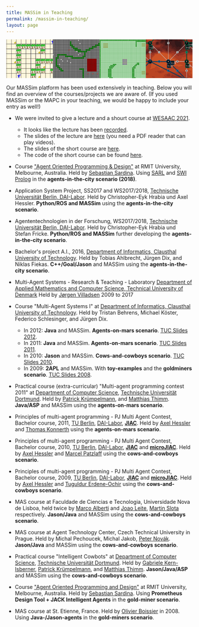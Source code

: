 ```yaml
---
title: MASSim in Teaching
permalink: /massim-in-teaching/
layout: page
---
```


![overview008.png](overview800.png)

Our MASSim platform has been used extensively in teaching.
Below you will find an overview of the courses/projects we are aware of. (If you used MASSim or the MAPC in your teaching, we would be happy to include your entry as well!)

* We were invited to give a lecture and a shourt course at [WESAAC 2021](https://wesaac.ufsc.br/2021/).
  * It looks like the lecture has been [recorded](https://www.youtube.com/watch?v=HgNlfKm7YdQ).
  * The slides of the lecture are [here](./wesaac_lecture_slides.zip) (you need a PDF reader that can play videos).
  * The slides of the short course are [here](./wesaac_short-course_slides.pdf).
  * The code of the short course can be found [here](https://github.com/agentcontest/python-mapc2020).

* Course ["Agent Oriented Programming &amp; Design"](https://sites.google.com/site/rmitaopd18/home) at RMIT University, Melbourne, Australia.
  Held by [Sebastian Sardina](https://sites.google.com/site/ssardina/).
  Using [SARL](http://www.sarl.io/) and [SWI Prolog](http://www.swi-prolog.org/) in the **agents-in-the-city scenario (2018)**.

* Application System Project, SS2017 and WS2017/2018, [Technische Universität Berlin, DAI-Labor](http://www.dai-labor.de/en/).
  Held by Christopher-Eyk Hrabia und Axel Hessler.
  **Python/ROS and MASSim** using the **agents-in-the-city scenario**.

* Agententechnologien in der Forschung, WS2017/2018, [Technische Universität Berlin, DAI-Labor](http://www.dai-labor.de/en/).
  Held by Christopher-Eyk Hrabia und Stefan Fricke.
  **Python/ROS and MASSim** further developing the **agents-in-the-city scenario**.

* Bachelor's project A.I., 2016, [Department of Informatics, Clausthal University of Technology](https://www.ifi-ci.tu-clausthal.de/).
  Held by Tobias Ahlbrecht, Jürgen Dix, and Niklas Fiekas.
  **C++/Goal/Jason** and MASSim using the **agents-in-the-city scenario**.

* Multi-Agent Systems - Research & Teaching - Laboratory [Department of Applied Mathematics and Computer Science, Technical University of Denmark](https://people.compute.dtu.dk/jovi/MAS/)
  Held by [Jørgen Villadsen](https://people.compute.dtu.dk/jovi/) 2009 to 2017

* Course "Multi-Agent Systems I" at [Department of Informatics, Clausthal University of Technology](https://www.ifi-ci.tu-clausthal.de/).
  Held by Tristan Behrens, Michael Köster, Federico Schlesinger, and Jürgen Dix.
  * In 2012: **Java** and MASSim. **Agents-on-mars scenario**. [TUC Slides 2012](mas-BSc-1-up-SS2012.pdf).
  * In 2011: **Java** and MASSim. **Agents-on-mars scenario**. [TUC Slides 2011](mas-BSc-2011.pdf).
  * In 2010: **Jason** and MASSim. **Cows-and-cowboys scenario**. [TUC Slides 2010](mas-BSc-1-up-2010.pdf).
  * In 2009: **2APL** and MASSim. With **toy-examples** and the **goldminers scenario**. [TUC Slides 2008](mas-BSc-2008.pdf).

* Practical course (extra-curricular) "Multi-agent programming contest 2011"
  at [Department of Computer Science](http://ls1-www.cs.uni-dortmund.de/), [Technische Universität Dortmund](http://www.tu-dortmund.de/).
  Held by [Patrick Krümpelmann](http://ls1-www.cs.uni-dortmund.de/~kruempelmann),
  and [Matthias Thimm](http://ls1-www.cs.uni-dortmund.de/~thimm/).
  **Java/ASP** and MASSim using the **agents-on-mars scenario**.

* Principles of multi-agent programming - PJ Multi Agent Contest, Bachelor course, 2011,
  [TU Berlin](http://www.tu-berlin.de/), [DAI-Labor](http://www.dai-labor.de/),
  **[JIAC](http://www.jiac.de/agent_frameworks/jiac_v/)**.
  Held by [Axel Hessler](http://www.dai-labor.de/de/kompetenzzentren/act/mitarbeiter/axel.hessler) and
  [Thomas Konnerth](http://www.dai-labor.de/de/kompetenzzentren/act/mitarbeiter/thomas.konnerth) using the **agents-on-mars scenario**.

* Principles of multi-agent programming - PJ Multi Agent Contest, Bachelor course, 2010,
  [TU Berlin](http://www.tu-berlin.de/), [DAI-Labor](http://www.dai-labor.de/),
  **[JIAC](https://www.jiac.de/agent-frameworks/jiac-v/)** and **[microJIAC](https://www.jiac.de/agent-frameworks/microjiac/)**.
  Held by [Axel Hessler](http://www.dai-labor.de/de/kompetenzzentren/act/mitarbeiter/axel.hessler) and
  [Marcel Patzlaff](http://www.dai-labor.de/de/kompetenzzentren/act/mitarbeiter/marcel.patzlaff) using the **cows-and-cowboys scenario**.

* Principles of multi-agent programming - PJ Multi Agent Contest, Bachelor course, 2009,
  [TU Berlin](http://www.tu-berlin.de/), [DAI-Labor](http://www.dai-labor.de/),
  **[JIAC](https://www.jiac.de/agent-frameworks/jiac-v/)** and **[microJIAC](https://www.jiac.de/agent-frameworks/microjiac/)**.
  Held by [Axel Hessler](http://www.dai-labor.de/de/kompetenzzentren/act/mitarbeiter/axel.hessler) and
  [Tuguldur Erdene-Ochir](http://www.dai-labor.de/de/kompetenzzentren/act/mitarbeiter/erdene-ochir.tuguldur) using the **cows-and-cowboys scenario**.

* MAS course at Faculdade de Ciencias e Tecnologia, Universidade Nova de Lisboa,
  held twice by [Marco Alberti](https://novaresearch.unl.pt/en/persons/marco-alberti) and [Joao Leite](https://www.di.fct.unl.pt/pessoas/docentes/joao-leite), [Martin Slota](https://slotik.info/) respectively.
  **Jason/Java** and MASSim using the **cows-and-cowboys scenario**.

* MAS course at Agent Technology Center, Czech Technical University in Prague. Held by Michal Pechoucek, Michal Jakob, [Peter Novák](http://agents.felk.cvut.cz/).
  **Jason/Java** and MASSim using the **cows-and-cowboys scenario**.

* Practical course "Intelligent Cowbots" at [Department of Computer Science](http://ls1-www.cs.uni-dortmund.de/), [Technische Universität Dortmund](http://www.tu-dortmund.de/).
  Held by [Gabriele Kern-Isberner](http://ls1-www.cs.uni-dortmund.de/~kernisberner/),
  [Patrick Krümpelmann](http://ls1-www.cs.uni-dortmund.de/~kruempelmann),
  and [Matthias Thimm](http://ls1-www.cs.uni-dortmund.de/~thimm/).
  **Jason/Java/ASP** and MASSim using the **cows-and-cowboys scenario**.

* Course ["Agent Oriented Programming and Design"](http://www.cs.rmit.edu.au/agents/aopd/) at RMIT University, Melbourne, Australia.
  Held by [Sebastian Sardina](https://sites.google.com/site/ssardina/).
  Using **Prometheus Design Tool + JACK Intelligent Agents** in the **gold-miner scenario**.

* MAS course at St. Etienne, France. Held by [Olivier Boissier](http://www.emse.fr/~boissier/) in 2008.
  Using **Java-/Jason-agents** in the **gold-miners scenario**.
